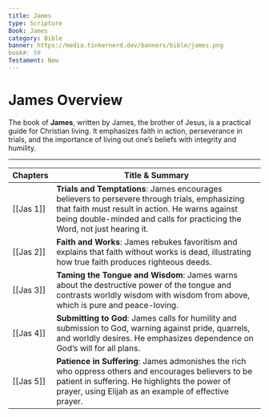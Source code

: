 ```yaml
---
title: James
type: Scripture
Book: James
category: Bible
banner: https://media.tinkernerd.dev/banners/bible/james.png
book#: 59
Testament: New
---
```

# James Overview

The book of **James**, written by James, the brother of Jesus, is a practical guide for Christian living. It emphasizes faith in action, perseverance in trials, and the importance of living out one’s beliefs with integrity and humility.

---

| Chapters | Title & Summary |
|----------|-----------------|
| [[Jas 1]] | **Trials and Temptations**: James encourages believers to persevere through trials, emphasizing that faith must result in action. He warns against being double-minded and calls for practicing the Word, not just hearing it. |
| [[Jas 2]] | **Faith and Works**: James rebukes favoritism and explains that faith without works is dead, illustrating how true faith produces righteous deeds. |
| [[Jas 3]] | **Taming the Tongue and Wisdom**: James warns about the destructive power of the tongue and contrasts worldly wisdom with wisdom from above, which is pure and peace-loving. |
| [[Jas 4]] | **Submitting to God**: James calls for humility and submission to God, warning against pride, quarrels, and worldly desires. He emphasizes dependence on God’s will for all plans. |
| [[Jas 5]] | **Patience in Suffering**: James admonishes the rich who oppress others and encourages believers to be patient in suffering. He highlights the power of prayer, using Elijah as an example of effective prayer. |
